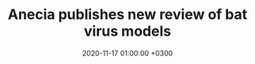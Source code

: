 ---
layout: post
title: Anecia publishes new review of bat virus models
date: 2020-11-17 01:00:00 +0300
description:  (optional)
img: anecia-logo-bat-model-review.png # Add image post (optional)
tags: [bats, Madagascar, women in science] # add tag
link: https://brooklab.org/news/2020-12-03-AG/2020-12-03-AG-post
---